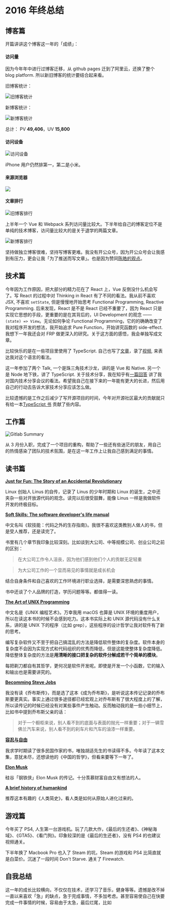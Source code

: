# 2016 年终总结

## 博客篇

开篇讲讲这个博客这一年的「成绩」：

#### 访问量

因为今年年中进行过博客迁移，从 github pages 迁到了阿里云，还换了整个 blog platform. 所以新旧博客的统计要结合起来看。

旧博客统计：

![旧博客统计](/content/images/2016/12/old_blog.png)

新博客统计：

![新博客统计](/content/images/2016/12/new_blog.png)

总计： PV **49,406**，UV **15,800**

#### 访问设备

![访问设备](/content/images/2016/12/newblog_devices.png)

iPhone 用户仍然排第一，第二是小米。

#### 来源浏览器

![](/content/images/2016/12/newblog_browser.png)

#### 文章排行

![旧博客排行](/content/images/2016/12/oldblog_post_trend.png)

上半年一个 Vue 和 Webpack 系列访问量比较大。下半年给自己的博客定位不是单纯的技术博客，访问量比较大的是关于退学的两篇文章。

![新博客排行](/content/images/2016/12/newblog_post_trend.png)

坚持做独立博客很难，坚持写博客更难。我没有开公众号，因为开公众号会让我感到有压力，更会让我「为了推送而写文章」。也是因为赞同[陈皓的观点](http://coolshell.cn/articles/17391.html)。

## 技术篇

今年因为工作原因，把大部分的精力花在了 React 上，Vue 反倒没什么机会写了。写 React 的过程中对 Thinking in React 有了不同的看法。我从前不喜欢 JSX, 不喜欢 `setState`, 但是慢慢地开始思考 Functional Programming, Reactive Programming. 后来发现，React 是不是 React 已经不重要了，因为 React 只是实现它思想的手段，更重要的是在其背后的，UI Development 的观念 —— `(state) => View`。无论如何争论 Functional Programming，它的的确确改变了我对程序开发的想法，我开始追求 Pure Function，开始讲究函数的 side-effect. 我想下一年我还会对 FRP 做更深入的研究。关于这方面的感悟，我会单独写成文章。

比较快乐的是在一些项目里使用了 TypeScript. 自己也写了[文章](http://lutaonan.com/is-static-type-in-javascript-a-burden/)，录了[视频](http://www.bilibili.com/video/av6511223/), 来表达我对这个语言的看法。

这一年参加了两个 Talk, 一个是珠三角技术沙龙，讲的是 Vue 和 Native. 另一个是 Node 地下铁，讲了 TypeScript. 关于技术分享，我在知乎有[一篇回答](https://www.zhihu.com/question/52777303/answer/136427221) 讲了我对国内技术分享会议的看法。希望我自己在接下来的一年能有更大的长进，然后用自己的行动去告诉大家技术分享应该怎么做。

比较遗憾的是工作之后减少了写开源项目的时间，今年对开源社区最大的贡献就只有给一本[TypeScript 书](https://github.com/basarat/typescript-book) 贡献了些内容。

## 工作篇

![Gitlab Summary](/content/images/2016/12/gitlab.png)

从 3 月份入职，完成了一个项目的重构，帮助了一些还有些迷茫的朋友，用自己的热情感染了团队的技术氛围，是在这一年工作上让我自己感到满足的事情。

## 读书篇

[**Just for Fun: The Story of an Accidental Revolutionary**](https://book.douban.com/subject/25930025/)

Linux 创始人 Linus 的自传，记录了 Linus 的少年时期和 Linux 的诞生，之中还夹杂一些对开放源代码的观念。读完以后很受鼓舞，能像 Linus 一样是我做软件开发的终极目标。

[**Soft Skills: The software developer's life manual**](https://book.douban.com/subject/26835090/)

中文名叫《软技能：代码之外的生存指南》。我很不喜欢这类教别人做人的书，但是受人推荐，还是读完了。

书里有几个章节我印象比较深刻。比如谈到大公司、中等规模公司、创业公司之前的区别：

> 在大公司工作令人沮丧，因为他们感到他们个人的贡献无足轻重

> 为大公司工作的一个显而易见的事情就是成长机会

结合自身条件和自己喜欢的工作环境进行职业选择，是需要深思熟虑的事情。

书中还谈了个人品牌的打造，学历问题等等。都值得一读。

[**The Art of UNIX Programming**](https://book.douban.com/subject/1467587/)

中文名是《UNIX 编程艺术》。万幸我用 macOS 也算是 UNIX 环境的重度用户，所以在读这本书的时候不会感到吃力。这本书实际上和 UNIX 源代码没有什么关系，讲的是 UNIX 下的程序（比如 grep），这些程序的设计哲学让我对软件有了新的思考。

编写复杂软件又不至于把自己搞混乱的方法是降低软件整体的复杂度。软件本身的复杂度不会因为实现方式和代码组织的优秀而降低，但是这能使整体复杂度降低。降低整体复杂度的方法是**用清晰的接口把复杂的软件分解成若干个简单的模块**。

每把剃刀都自有其哲学，更何况是软件开发呢。即使是开发一个小函数，它的输入和输出也是需要讲究的。

[**Becomming Steve Jobs**](https://book.douban.com/subject/26849305/)

我没有读《乔布斯传》，而是选了这本《成为乔布斯》，是听说这本传记记录的乔布斯要更真实。事实上通过很多途径都已经宏观上对乔布斯有了很大程度上的了解，所以读传记的时候已经没有对某些事件产生触动。反而触动我的是一些小细节上，比如书中提到乔布斯父亲的话：

> 对于一个橱柜来说，别人看不到的底面与表面的抛光一样重要；对于一辆雪佛兰汽车来说，别人看不到的刹车片和汽车的油漆一样重要。

[**容忍与自由**](https://book.douban.com/subject/6558202/)

我求学时期读了很多民国作家的书，唯独胡适先生的书读得不多。今年读了这本文集，意犹未尽，还想读他的《中国的哲学》，但看来要等下一年了。

[**Elon Musk**](https://book.douban.com/subject/26759508/)

硅谷「钢铁侠」Elon Musk 的传记。十分羡慕财富自由又有想法的人。

[**A brief history of humankind**](https://book.douban.com/subject/25985021/)

推荐这本有趣的《人类简史》，看人类是如何从原始人进化过来的。

## 游戏篇

今年买了 PS4, 人生第一台游戏机。玩了几款大作，《最后的生还者》、《神秘海域》、《GTA5》、《看门狗》。印象较深的是《最后的生还者》，没有 PS4 的也建议视频通关。

下半年换了 Macbook Pro 也入了 Steam 的坑，Steam 的游戏和 PS4 比简直就是白菜价。沉迷了一段时间 Don't Starve. 通关了 Firewatch.

## 自我总结

这一年的成长比较横向，不仅仅在技术，还学习了音乐，健身等等。遗憾是改不掉一直以来喜欢「急」的缺点，急于完成事情，不多加考虑。甚至容易使自己在快要完成一件事情的时候，容易由于太急，最后烂尾，比如